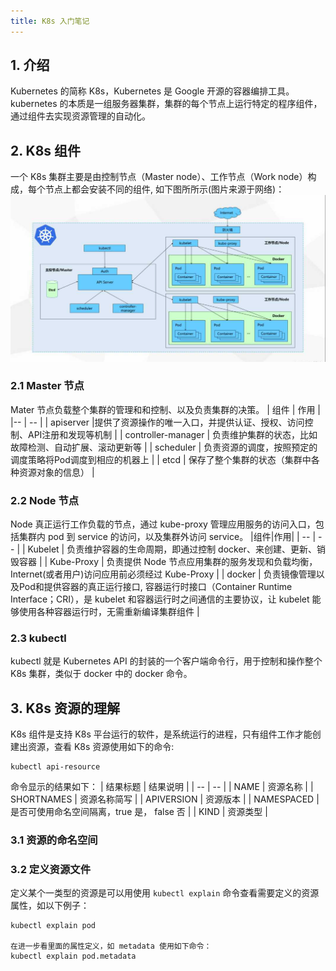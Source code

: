 ```yaml
---
title: K8s 入门笔记
---
```

## 1. 介绍
Kubernetes 的简称 K8s，Kubernetes 是 Google 开源的容器编排工具。kubernetes 的本质是一组服务器集群，集群的每个节点上运行特定的程序组件，通过组件去实现资源管理的自动化。

## 2. K8s 组件
一个 K8s 集群主要是由控制节点（Master node）、工作节点（Work node）构成，每个节点上都会安装不同的组件, 如下图所所示(图片来源于网络)：
![图一](/images/k8s-架构图.png)
### 2.1 Master 节点 
Mater 节点负载整个集群的管理和和控制、以及负责集群的决策。
| 组件 | 作用 |
|--    | --  |
| apiserver |提供了资源操作的唯一入口，并提供认证、授权、访问控制、API注册和发现等机制 |
| controller-manager | 负责维护集群的状态，比如故障检测、自动扩展、滚动更新等 |
| scheduler | 负责资源的调度，按照预定的调度策略将Pod调度到相应的机器上 |
| etcd | 保存了整个集群的状态（集群中各种资源对象的信息） |
### 2.2 Node 节点
Node 真正运行工作负载的节点，通过 kube-proxy 管理应用服务的访问入口，包括集群内 pod 到 service 的访问，以及集群外访问 service。
|组件|作用|
| -- | -- |
| Kubelet | 负责维护容器的生命周期，即通过控制 docker、来创建、更新、销毁容器 |
| Kube-Proxy | 负责提供 Node 节点应用集群的服务发现和负载均衡，Internet(或者用户)访问应用前必须经过 Kube-Proxy |
| docker | 负责镜像管理以及Pod和提供容器的真正运行接口, 容器运行时接口（Container Runtime Interface；CRI），是 kubelet 和容器运行时之间通信的主要协议，让 kubelet 能够使用各种容器运行时，无需重新编译集群组件 |
### 2.3 kubectl 
kubectl 就是 Kubernetes API 的封装的一个客户端命令行，用于控制和操作整个 K8s 集群，类似于 docker 中的 docker 命令。

## 3. K8s 资源的理解
K8s 组件是支持 K8s 平台运行的软件，是系统运行的进程，只有组件工作才能创建出资源，查看 K8s 资源使用如下的命令:
```
kubectl api-resource  
```
命令显示的结果如下：
|  结果标题 | 结果说明 |
| --   | --   |
| NAME | 资源名称 |
| SHORTNAMES | 资源名称简写 |
| APIVERSION  | 资源版本 |
| NAMESPACED | 是否可使用命名空间隔离，true 是， false 否 |
| KIND | 资源类型 |

### 3.1 资源的命名空间


### 3.2 定义资源文件
定义某个一类型的资源是可以用使用 `kubectl explain` 命令查看需要定义的资源属性，如以下例子：  
``` 
kubectl explain pod

在进一步看里面的属性定义，如 metadata 使用如下命令：
kubectl explain pod.metadata
``` 

